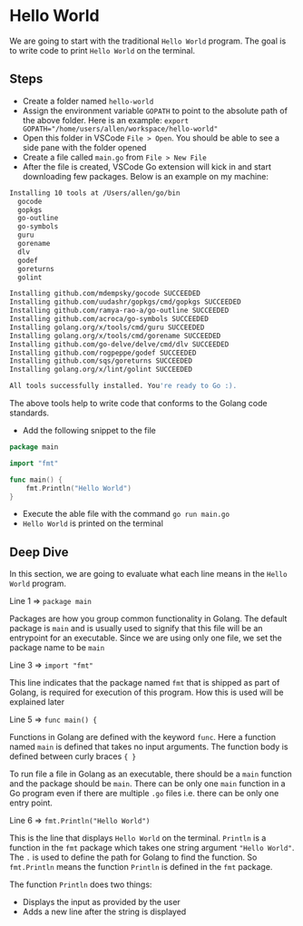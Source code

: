 # Hello World

We are going to start with the traditional `Hello World` program. The goal is to write code to print `Hello World` on the terminal.

## Steps

* Create a folder named `hello-world`
* Assign the environment variable `GOPATH` to point to the absolute path of the above folder. Here is an example: `export GOPATH="/home/users/allen/workspace/hello-world"`
* Open this folder in VSCode `File > Open`. You should be able to see a side pane with the folder opened
* Create a file called `main.go` from `File > New File`
* After the file is created, VSCode Go extension will kick in and start downloading few packages. Below is an example on my machine:

```bash
Installing 10 tools at /Users/allen/go/bin
  gocode
  gopkgs
  go-outline
  go-symbols
  guru
  gorename
  dlv
  godef
  goreturns
  golint

Installing github.com/mdempsky/gocode SUCCEEDED
Installing github.com/uudashr/gopkgs/cmd/gopkgs SUCCEEDED
Installing github.com/ramya-rao-a/go-outline SUCCEEDED
Installing github.com/acroca/go-symbols SUCCEEDED
Installing golang.org/x/tools/cmd/guru SUCCEEDED
Installing golang.org/x/tools/cmd/gorename SUCCEEDED
Installing github.com/go-delve/delve/cmd/dlv SUCCEEDED
Installing github.com/rogpeppe/godef SUCCEEDED
Installing github.com/sqs/goreturns SUCCEEDED
Installing golang.org/x/lint/golint SUCCEEDED

All tools successfully installed. You're ready to Go :).
```

The above tools help to write code that conforms to the Golang code standards.

* Add the following snippet to the file

```go
package main

import "fmt"

func main() {
    fmt.Println("Hello World")
}
```

* Execute the able file with the command `go run main.go`
* `Hello World` is printed on the terminal

## Deep Dive

In this section, we are going to evaluate what each line means in the `Hello World` program.

Line 1 => `package main`

Packages are how you group common functionality in Golang. The default package is `main` and is usually used to signify that this file will be an entrypoint for an executable. Since we are using only one file, we set the package name to be `main`

Line 3 => `import "fmt"`

This line indicates that the package named `fmt` that is shipped as part of Golang, is required for execution of this program. How this is used will be explained later

Line 5 => `func main() {`

Functions in Golang are defined with the keyword `func`. Here a function named `main` is defined that takes no input arguments. The function body is defined between curly braces `{ }`

To run file a file in Golang as an executable, there should be a `main` function and the package should be `main`. There can be only one `main` function in a Go program even if there are multiple `.go` files i.e. there can be only one entry point.

Line 6 => `fmt.Println("Hello World")`

This is the line that displays `Hello World` on the terminal. `Println` is a function in the `fmt` package which takes one string argument `"Hello World"`. The `.` is used to define the path for Golang to find the function. So `fmt.Println` means the function `Println` is defined in the `fmt` package.

The function `Println` does two things:

* Displays the input as provided by the user
* Adds a new line after the string is displayed

